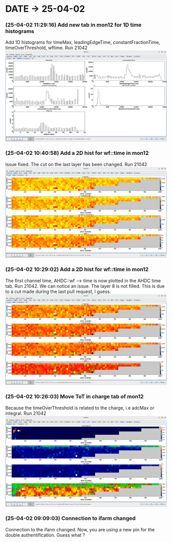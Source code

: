 # DATE → 25-04-02

### (25-04-02 11:29:16) Add new tab in mon12 for 1D time histograms 
Add 1D histograms for timeMax, leadingEdgeTime, constantFractionTime, timeOverThreshold, wftime. Run 21042 
![25-04-02-11-29-16.png](./img/25-04-02/25-04-02-11-29-16.png) 

### (25-04-02 10:40:58) Add a 2D hist for wf::time in mon12 
Issue fixed. The cut on the last layer has been changed. Run 21042 
![25-04-02-10-40-58.png](./img/25-04-02/25-04-02-10-40-58.png) 

### (25-04-02 10:29:02) Add a 2D hist for wf::time in mon12 
The first channel time, AHDC::wf --> time is now plotted in the AHDC time tab. Run 21042. We can notice an issue. The layer 8 is not filled. This is due to a cut made during the last pull request, I guess. 
![25-04-02-10-29-02.png](./img/25-04-02/25-04-02-10-29-02.png) 

### (25-04-02 10:26:03) Move ToT in charge tab of mon12 
Because the timeOverThreshold is related to the charge, i.e adcMax or integral. Run 21042 
![25-04-02-10-26-03.png](./img/25-04-02/25-04-02-10-26-03.png) 

### (25-04-02 09:09:03) Connection to ifarm changed 
Connection to the ifarm changed. Now, you are using a new pin for the double authentification. Guess what ? 

